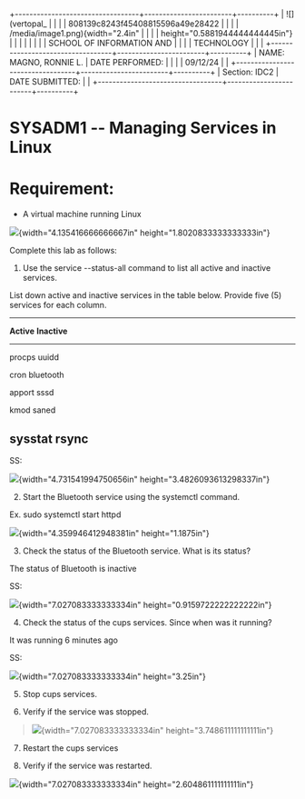 +----------------------------------+------------------------+----------+
| ![](vertopal_                    |                        |          |
| 808139c8243f45408815596a49e28422 |                        |          |
| /media/image1.png){width="2.4in" |                        |          |
| height="0.5881944444444445in"}   |                        |          |
|                                  |                        |          |
| SCHOOL OF INFORMATION AND        |                        |          |
| TECHNOLOGY                       |                        |          |
+----------------------------------+------------------------+----------+
| NAME: MAGNO, RONNIE L.           | DATE PERFORMED:        |          |
|                                  | 09/12/24               |          |
+----------------------------------+------------------------+----------+
| Section: IDC2                    | DATE SUBMITTED:        |          |
+----------------------------------+------------------------+----------+

# SYSADM1 -- Managing Services in Linux

# Requirement: 

-   A virtual machine running Linux

![](vertopal_808139c8243f45408815596a49e28422/media/image2.png){width="4.135416666666667in"
height="1.8020833333333333in"}

Complete this lab as follows:

1.  Use the service --status-all command to list all active and inactive
    services.

List down active and inactive services in the table below. Provide five
(5) services for each column.

  -----------------------------------------------------------------------
  **Active**                             **Inactive**
  -------------------------------------- --------------------------------
  procps                                 uuidd

  cron                                   bluetooth

  apport                                 sssd

  kmod                                   saned

  sysstat                                rsync
  -----------------------------------------------------------------------

SS:

![](vertopal_808139c8243f45408815596a49e28422/media/image3.png){width="4.731541994750656in"
height="3.4826093613298337in"}

2.  Start the Bluetooth service using the systemctl command.

Ex. sudo systemctl start httpd

![](vertopal_808139c8243f45408815596a49e28422/media/image4.png){width="4.359946412948381in"
height="1.1875in"}

3.  Check the status of the Bluetooth service. What is its status?

The status of Bluetooth is inactive

SS:

![](vertopal_808139c8243f45408815596a49e28422/media/image5.png){width="7.027083333333334in"
height="0.9159722222222222in"}

4.  Check the status of the cups services. Since when was it running?

It was running 6 minutes ago

SS:

![](vertopal_808139c8243f45408815596a49e28422/media/image6.png){width="7.027083333333334in"
height="3.25in"}

5.  Stop cups services.

6.  Verify if the service was stopped.

> ![](vertopal_808139c8243f45408815596a49e28422/media/image7.png){width="7.027083333333334in"
> height="3.748611111111111in"}

7.  Restart the cups services

8.  Verify if the service was restarted.

![](vertopal_808139c8243f45408815596a49e28422/media/image8.png){width="7.027083333333334in"
height="2.604861111111111in"}
